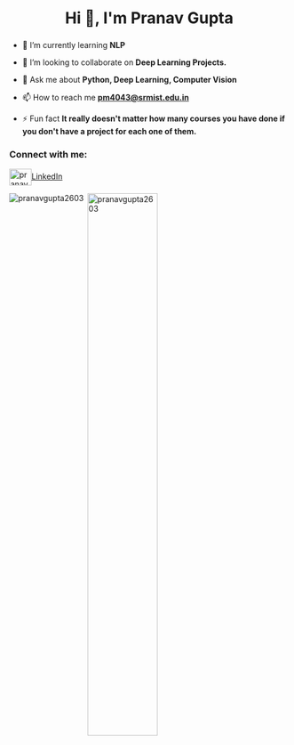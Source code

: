 <h1 align="center">Hi 👋, I'm Pranav Gupta</h1>
<h3 align="center"></h3>



- 🌱 I’m currently learning **NLP**

- 👯 I’m looking to collaborate on **Deep Learning Projects.**

- 💬 Ask me about **Python, Deep Learning, Computer Vision**

- 📫 How to reach me **pm4043@srmist.edu.in**

- ⚡ Fun fact **It really doesn't matter how many courses you have done if you don't have a project for each one of them.**

<h3 align="left">Connect with me:</h3>
<p align="left">
<a href="https://linkedin.com/in/pranavgupta2003/" target="blank"><img align="center" src="https://cdn.jsdelivr.net/npm/simple-icons@3.0.1/icons/linkedin.svg" alt="pranavgupta2003" height="30" width="40" />LinkedIn</a>&nbsp &nbsp &nbsp
</p>


<p><img align="left" src="https://github-readme-stats.vercel.app/api/top-langs?username=pranavgupta2603&show_icons=true&locale=en&layout=compact" alt="pranavgupta2603" /></p>

<p>&nbsp;<img align="center" width=50% src="https://github-readme-stats.vercel.app/api?username=pranavgupta2603&show_icons=true&locale=en&count_private=true" alt="pranavgupta2603" /></p>
